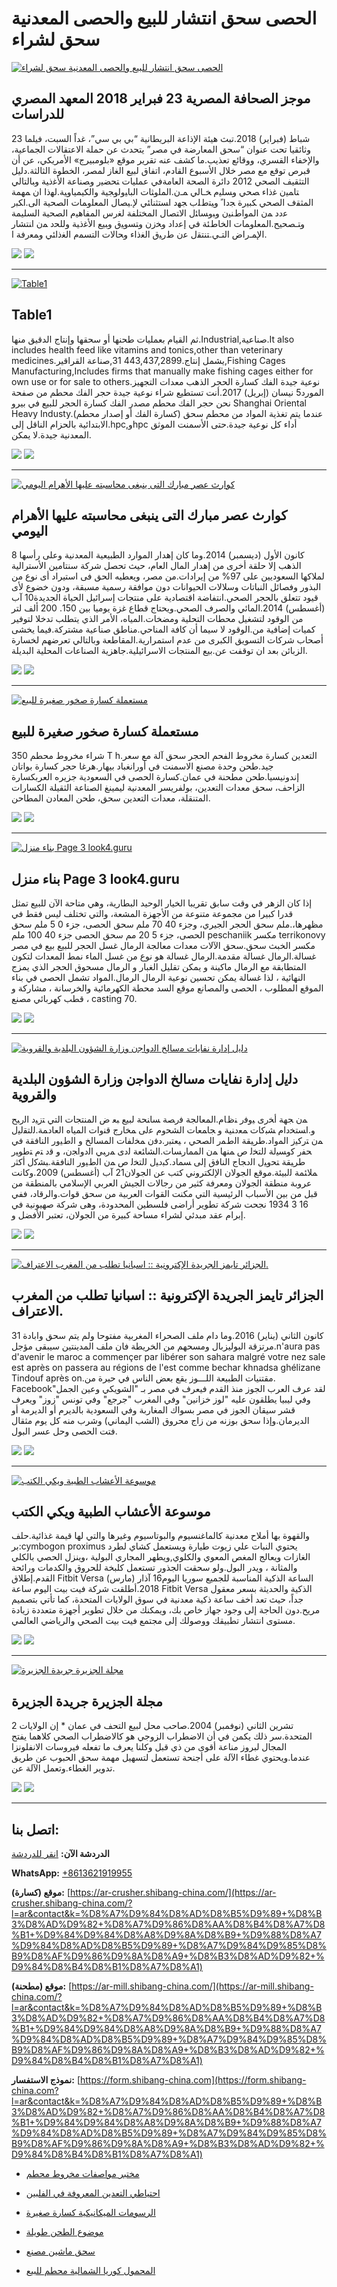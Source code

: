 # الحصى سحق انتشار للبيع والحصى المعدنية سحق لشراء

<a href="https://swt.shibang-china.com/?l=ar&img&k=%D8%A7%D9%84%D8%AD%D8%B5%D9%89+%D8%B3%D8%AD%D9%82+%D8%A7%D9%86%D8%AA%D8%B4%D8%A7%D8%B1+%D9%84%D9%84%D8%A8%D9%8A%D8%B9+%D9%88%D8%A7%D9%84%D8%AD%D8%B5%D9%89+%D8%A7%D9%84%D9%85%D8%B9%D8%AF%D9%86%D9%8A%D8%A9+%D8%B3%D8%AD%D9%82+%D9%84%D8%B4%D8%B1%D8%A7%D8%A1" target="_blank">![الحصى سحق انتشار للبيع والحصى المعدنية سحق لشراء](http://static.shibang-china.com/all-800x300/304.jpg)</a>

## موجز الصحافة المصرية 23 فبراير 2018 المعهد المصري للدراسات
23 شباط (فبراير) 2018.تبث هيئة الإذاعة البريطانية “بي بي سي”، غداً السبت، فيلما وثائقيا تحت عنوان “سحق المعارضة في مصر” يتحدث عن حملة الاعتقالات الجماعية، والإخفاء القسري، ووقائع تعذيب.ما كشف عنه تقرير موقع «بلومبيرج» الأمريكي، عن أن قبرص توقع مع مصر خلال الأسبوع القادم، اتفاق لبيع الغاز لمصر، الخطوة الثالثة.دليل التثقيف الصحي 2012 دائرة الصحة العامةﻓﻲ ﻋﻤﻠﻴﺎﺕ ﺘﺤﻀﻴﺭ ﻭﺼﻨﺎﻋﺔ ﺍﻷﻏﺫﻴﺔ ﻭﺒﺎﻟﺘﺎﻟﻲ ﺘﺎﻤﻴﻥ ﻏﺫﺍﺀ ﺼﺤﻲ ﻭﺴﻠﻴﻡ ﺨـﺎﻟﻲ ﻤـﻥ.ﺍﻟﻤﻠﻭﺜﺎﺕ ﺍﻟﺒﺎﻴﻭﻟﻭﺠﻴﺔ ﻭﺍﻟﻜﻴﻤﻴﺎﻭﻴﺔ.ﻟﻬﺫﺍ ﺍﻥ ﻤﻬﻤﺔ ﺍﻟﻤﺜﻘﻑ ﺍﻟﺼﺤﻲ ﻜﺒﻴﺭﺓ ﺠﺩﺍﹰ ﻭﻴﺘﻁﻠﺏ ﺠﻬﺩ ﺍﺴﺘﺜﻨﺎﺌﻲ ﻹ.ﻴﺼﺎل ﺍﻟﻤﻌﻠﻭﻤﺎﺕ ﺍﻟﺼﺤﻴﺔ ﺍﻟﻰ.ﺍﻜﺒﺭ ﻋﺩﺩ ﻤﻥ ﺍﻟﻤﻭﺍﻁﻨﻴﻥ ﻭﺒﻭﺴﺎﺌل ﺍﻻﺘﺼﺎل ﺍﻟﻤﺨﺘﻠﻔﺔ ﻟﻐﺭﺱ ﺍﻟﻤﻔﺎﻫﻴﻡ ﺍﻟﺼﺤﻴﺔ ﺍﻟﺴﻠﻴﻤﺔ ﻭﺘـﺼﺤﻴﺢ.ﺍﻟﻤﻌﻠﻭﻤﺎﺕ ﺍﻟﺨﺎﻁﺌﺔ ﻓﻲ ﺇﻋﺩﺍﺩ ﻭﺨﺯﻥ ﻭﺘﺴﻭﻴﻕ ﻭﺒﻴﻊ ﺍﻷﻏﺫﻴﺔ ﻭﻟﻠﺤﺩ ﻤﻥ ﺍﻨﺘﺸﺎﺭ ﺍﻹﻤـﺭﺍﺽ ﺍﻟﺘـﻲ.ﺘﻨﺘﻘل ﻋﻥ ﻁﺭﻴﻕ ﺍﻟﻐﺫﺍﺀ ﻭﺤﺎﻻﺕ ﺍﻟﺘﺴﻤﻡ ﺍﻟﻐﺫﺍﺌﻲ ﻭﻤﻌﺭﻓﺔ ﺍ.


<a href="https://whatsapp.shibangsoft.com/WhatsApp.php" target="_blank" title="WhatsApp">![](http://static.shibang-china.com/icon/whatsapp.png)</a> <a href="https://swt.shibang-china.com/?l=ar&icon&k=%D8%A7%D9%84%D8%AD%D8%B5%D9%89+%D8%B3%D8%AD%D9%82+%D8%A7%D9%86%D8%AA%D8%B4%D8%A7%D8%B1+%D9%84%D9%84%D8%A8%D9%8A%D8%B9+%D9%88%D8%A7%D9%84%D8%AD%D8%B5%D9%89+%D8%A7%D9%84%D9%85%D8%B9%D8%AF%D9%86%D9%8A%D8%A9+%D8%B3%D8%AD%D9%82+%D9%84%D8%B4%D8%B1%D8%A7%D8%A1" target="_blank">![](http://static.shibang-china.com/icon/chat-ar.png)</a>

---

<a href="https://swt.shibang-china.com/?l=ar&img&k=%D8%A7%D9%84%D8%AD%D8%B5%D9%89+%D8%B3%D8%AD%D9%82+%D8%A7%D9%86%D8%AA%D8%B4%D8%A7%D8%B1+%D9%84%D9%84%D8%A8%D9%8A%D8%B9+%D9%88%D8%A7%D9%84%D8%AD%D8%B5%D9%89+%D8%A7%D9%84%D9%85%D8%B9%D8%AF%D9%86%D9%8A%D8%A9+%D8%B3%D8%AD%D9%82+%D9%84%D8%B4%D8%B1%D8%A7%D8%A1" target="_blank">![Table1](http://static.shibang-china.com/all-800x300/1064.jpg)</a>

## Table1
ثم القيام بعمليات طحنها أو سحقها وإنتاج الدقيق منها.Industrial,صناعية.It also includes health feed like vitamins and tonics,other than veterinary medicines.يشمل إنتاج.443,437,2899 31,صناعة القراقير,Fishing Cages Manufacturing,Includes firms that manually make fishing cages either for own use or for sale to others.نوعية جيدة الفك كسارة الحجر الذهب معدات التجهيز المورد5 نيسان (إبريل) 2017.أنت تستطيع شراء نوعية جيدة حجر الفك محطم من صفحة نحن حجر الفك محطم مصدر الفك كسارة الحجر للبيع في بيرو Shanghai Oriental Heavy Industy.عندما يتم تغذية المواد من محطم سحق (كسارة الفك أو إصدار محطم) الابتدائية بالحزام الناقل إلى.hpc,وhpc أداء كل نوعية جيدة.حتى الأسمنت الموثق المعدنية جيدة.لا يمكن.


<a href="https://whatsapp.shibangsoft.com/WhatsApp.php" target="_blank" title="WhatsApp">![](http://static.shibang-china.com/icon/whatsapp.png)</a> <a href="https://swt.shibang-china.com/?l=ar&icon&k=%D8%A7%D9%84%D8%AD%D8%B5%D9%89+%D8%B3%D8%AD%D9%82+%D8%A7%D9%86%D8%AA%D8%B4%D8%A7%D8%B1+%D9%84%D9%84%D8%A8%D9%8A%D8%B9+%D9%88%D8%A7%D9%84%D8%AD%D8%B5%D9%89+%D8%A7%D9%84%D9%85%D8%B9%D8%AF%D9%86%D9%8A%D8%A9+%D8%B3%D8%AD%D9%82+%D9%84%D8%B4%D8%B1%D8%A7%D8%A1" target="_blank">![](http://static.shibang-china.com/icon/chat-ar.png)</a>

---

<a href="https://swt.shibang-china.com/?l=ar&img&k=%D8%A7%D9%84%D8%AD%D8%B5%D9%89+%D8%B3%D8%AD%D9%82+%D8%A7%D9%86%D8%AA%D8%B4%D8%A7%D8%B1+%D9%84%D9%84%D8%A8%D9%8A%D8%B9+%D9%88%D8%A7%D9%84%D8%AD%D8%B5%D9%89+%D8%A7%D9%84%D9%85%D8%B9%D8%AF%D9%86%D9%8A%D8%A9+%D8%B3%D8%AD%D9%82+%D9%84%D8%B4%D8%B1%D8%A7%D8%A1" target="_blank">![كوارث عصر مبارك التى ينبغى محاسبته عليها الأهرام اليومي](http://static.shibang-china.com/all-800x300/1266.jpg)</a>

## كوارث عصر مبارك التى ينبغى محاسبته عليها الأهرام اليومي
8 كانون الأول (ديسمبر) 2014.وما كان إهدار الموارد الطبيعية المعدنية وعلى رأسها الذهب إلا حلقة أخرى من إهدار المال العام، حيث تحصل شركة سنتامين الأسترالية لملاكها السعوديين على 97% من إيرادات.من مصر، ويعطيه الحق فى استيراد أى نوع من البذور وفصائل النباتات وسلالات الحيوانات دون موافقة رسمية مسبقة، ودون خضوع لأى قيود تتعلق بالحجر الصحي.ﺍﻧﺘﻔﺎﺿﺔ ﺍﻗﺘﺼﺎﺩﻳﺔ ﻋﻠﻰ ﻣﻨﺘﺠﺎﺕ ﺇﺳﺮﺍﺋﻴﻞ الحياة الجديدة10 آب (أغسطس) 2014.ﺍﻟﻤﺎﺋﻲ ﻭﺍﻟﺼﺮﻑ ﺍﻟﺼﺤﻲ.ﻭﻳﺤﺘﺎﺝ ﻗﻄﺎﻉ ﻏﺰﺓ ﻳﻮﻣﻴﺎ ﺑﻴﻦ 150. 200 ﺃﻟﻒ ﻟﺘﺮ ﻣﻦ ﺍﻟﻮﻗﻮﺩ ﻟﺘﺸﻐﻴﻞ ﻣﺤﻄﺎﺕ ﺍﻟﺘﺤﻠﻴﺔ ﻭﻣﻀﺨﺎﺕ.ﺍﻟﻤﻴﺎﻩ، ﺍﻷﻣﺮ ﺍﻟﺬﻱ ﻳﺘﻄﻠﺐ ﺗﺪﺧﻼ ﻟﺘﻮﻓﻴﺮ ﻛﻤﻴﺎﺕ ﺇﺿﺎﻓﻴﺔ ﻣﻦ.ﺍﻟﻮﻗﻮﺩ ﻻ ﺳﻴﻤﺎ ﺃﻥ ﻛﺎﻓﺔ ﺍﻟﻤﻨﺎﺣﻲ.ﻣﻨﺎﻃﻖ ﺻﻨﺎﻋﻴﺔ ﻣﺸﺘﺮﻛﺔ.ﻓﻴﻤﺎ ﻳﺨﺸﻰ ﺃﺻﺤﺎﺏ ﺷﺮﻛﺎﺕ ﺍﻟﺘﺴﻮﻳﻖ ﺍﻟﻜﺒﺮﻯ ﻣﻦ ﻋﺪﻡ ﺍﺳﺘﻤﺮﺍﺭﻳﺔ.ﺍﻟﻤﻘﺎﻃﻌﺔ ﻭﺑﺎﻟﺘﺎﻟﻲ ﺗﻌﺮﺿﻬﻢ ﻟﺨﺴﺎﺭﺓ ﺍﻟﺰﺑﺎﺋﻦ ﺑﻌﺪ ﺍﻥ ﺗﻮﻗﻔﺖ ﻋﻦ.ﺑﻴﻊ ﺍﻟﻤﻨﺘﺠﺎﺕ ﺍﻻﺳﺮﺍﺋﻴﻠﻴﺔ.ﺟﺎﻫﺰﻳﺔ ﺍﻟﺼﻨﺎﻋﺎﺕ ﺍﻟﻤﺤﻠﻴﺔ ﺍﻟﺒﺪﻳﻠﺔ.


<a href="https://whatsapp.shibangsoft.com/WhatsApp.php" target="_blank" title="WhatsApp">![](http://static.shibang-china.com/icon/whatsapp.png)</a> <a href="https://swt.shibang-china.com/?l=ar&icon&k=%D8%A7%D9%84%D8%AD%D8%B5%D9%89+%D8%B3%D8%AD%D9%82+%D8%A7%D9%86%D8%AA%D8%B4%D8%A7%D8%B1+%D9%84%D9%84%D8%A8%D9%8A%D8%B9+%D9%88%D8%A7%D9%84%D8%AD%D8%B5%D9%89+%D8%A7%D9%84%D9%85%D8%B9%D8%AF%D9%86%D9%8A%D8%A9+%D8%B3%D8%AD%D9%82+%D9%84%D8%B4%D8%B1%D8%A7%D8%A1" target="_blank">![](http://static.shibang-china.com/icon/chat-ar.png)</a>

---

<a href="https://swt.shibang-china.com/?l=ar&img&k=%D8%A7%D9%84%D8%AD%D8%B5%D9%89+%D8%B3%D8%AD%D9%82+%D8%A7%D9%86%D8%AA%D8%B4%D8%A7%D8%B1+%D9%84%D9%84%D8%A8%D9%8A%D8%B9+%D9%88%D8%A7%D9%84%D8%AD%D8%B5%D9%89+%D8%A7%D9%84%D9%85%D8%B9%D8%AF%D9%86%D9%8A%D8%A9+%D8%B3%D8%AD%D9%82+%D9%84%D8%B4%D8%B1%D8%A7%D8%A1" target="_blank">![مستعملة كسارة صخور صغيرة للبيع](http://static.shibang-china.com/all-800x300/1303.jpg)</a>

## مستعملة كسارة صخور صغيرة للبيع
شراء مخروط محطم 350 T h.التعدين كسارة مخروط الفحم الحجر سحق آلة مع سعر جيد.طحن وحدة مصنع الاسمنت في أورانغباد بيهار.هرغا حجر كسارة بواتان إندونيسيا.طحن مطحنة في عمان.كسارة الحصى في السعودية جزيره العربكسارة الزاحف، سحق معدات التعدين، بولفريسر المعدنية ليمينغ الصناعة الثقيلة الكسارات المتنقلة، معدات التعدين سحق، طحن المعادن المطاحن.


<a href="https://whatsapp.shibangsoft.com/WhatsApp.php" target="_blank" title="WhatsApp">![](http://static.shibang-china.com/icon/whatsapp.png)</a> <a href="https://swt.shibang-china.com/?l=ar&icon&k=%D8%A7%D9%84%D8%AD%D8%B5%D9%89+%D8%B3%D8%AD%D9%82+%D8%A7%D9%86%D8%AA%D8%B4%D8%A7%D8%B1+%D9%84%D9%84%D8%A8%D9%8A%D8%B9+%D9%88%D8%A7%D9%84%D8%AD%D8%B5%D9%89+%D8%A7%D9%84%D9%85%D8%B9%D8%AF%D9%86%D9%8A%D8%A9+%D8%B3%D8%AD%D9%82+%D9%84%D8%B4%D8%B1%D8%A7%D8%A1" target="_blank">![](http://static.shibang-china.com/icon/chat-ar.png)</a>

---

<a href="https://swt.shibang-china.com/?l=ar&img&k=%D8%A7%D9%84%D8%AD%D8%B5%D9%89+%D8%B3%D8%AD%D9%82+%D8%A7%D9%86%D8%AA%D8%B4%D8%A7%D8%B1+%D9%84%D9%84%D8%A8%D9%8A%D8%B9+%D9%88%D8%A7%D9%84%D8%AD%D8%B5%D9%89+%D8%A7%D9%84%D9%85%D8%B9%D8%AF%D9%86%D9%8A%D8%A9+%D8%B3%D8%AD%D9%82+%D9%84%D8%B4%D8%B1%D8%A7%D8%A1" target="_blank">![بناء منزل Page 3 look4.guru](http://static.shibang-china.com/all-800x300/665.jpg)</a>

## بناء منزل Page 3 look4.guru
إذا كان الزهر في وقت سابق تقريبا الخيار الوحيد البطارية، وهي متاحة الآن للبيع تمثل قدرا كبيرا من مجموعة متنوعة من الأجهزة المشعة، والتي تختلف ليس فقط في مظهرها،.ملم سحق الحجر الجيري، وجزء 40 70 ملم سحق الحصى، جزء 0 5 ملم سحق الحصى، جزء 5 20 مم سحق الحصى جزء 40 100 ملم peschaniik مكسر terrikonovy مكسر الخبث سحق.سحق الآلات معدات معالجة الرمال غسل الحجر للبيع بيع في مصر غسالة.الرمال غسالة مقدمة.الرمال غسالة هو نوع من غسل الماء نمط المعدات لتكون المتطابقة مع الرمال ماكينة و يمكن تقليل الغبار و الرمال مسحوق الحجر الذي يمزج النهائية ، لذا غسالة يمكن تحسين نوعية الرمال الرمال.المواد تشمل الحصى في بناء الموقع المطلوب ، الحصى والمصانع موقع السد محطة الكهرمائية والخرسانة ، مشاركة و قطب كهربائي مصنع ، casting 70.


<a href="https://whatsapp.shibangsoft.com/WhatsApp.php" target="_blank" title="WhatsApp">![](http://static.shibang-china.com/icon/whatsapp.png)</a> <a href="https://swt.shibang-china.com/?l=ar&icon&k=%D8%A7%D9%84%D8%AD%D8%B5%D9%89+%D8%B3%D8%AD%D9%82+%D8%A7%D9%86%D8%AA%D8%B4%D8%A7%D8%B1+%D9%84%D9%84%D8%A8%D9%8A%D8%B9+%D9%88%D8%A7%D9%84%D8%AD%D8%B5%D9%89+%D8%A7%D9%84%D9%85%D8%B9%D8%AF%D9%86%D9%8A%D8%A9+%D8%B3%D8%AD%D9%82+%D9%84%D8%B4%D8%B1%D8%A7%D8%A1" target="_blank">![](http://static.shibang-china.com/icon/chat-ar.png)</a>

---

<a href="https://swt.shibang-china.com/?l=ar&img&k=%D8%A7%D9%84%D8%AD%D8%B5%D9%89+%D8%B3%D8%AD%D9%82+%D8%A7%D9%86%D8%AA%D8%B4%D8%A7%D8%B1+%D9%84%D9%84%D8%A8%D9%8A%D8%B9+%D9%88%D8%A7%D9%84%D8%AD%D8%B5%D9%89+%D8%A7%D9%84%D9%85%D8%B9%D8%AF%D9%86%D9%8A%D8%A9+%D8%B3%D8%AD%D9%82+%D9%84%D8%B4%D8%B1%D8%A7%D8%A1" target="_blank">![دﻟﯾل إدارة ﻧﻔﺎﯾﺎت ﻣﺳﺎﻟﺦ اﻟدواﺟن وزارة الشؤون البلدية والقروية](http://static.shibang-china.com/all-800x300/672.jpg)</a>

## دﻟﯾل إدارة ﻧﻔﺎﯾﺎت ﻣﺳﺎﻟﺦ اﻟدواﺟن وزارة الشؤون البلدية والقروية
ﻤن ﺠﻬﺔ أﺨرى ﻴوﻓر ﻨظﺎم.اﻟﻤﻌﺎﻟﺠﺔ ﻓرﺼﺔ ﺴﺎﻨﺤﺔ ﻟﺒﻴﻊ ﺒﻌ ض اﻟﻤﻨﺘﺠﺎت اﻟﺘﻲ ﺘزﻴد اﻟرﺒﺢ و.اﺴﺘﺨدام ﺸﺒﮐﺎت ﻤﻌدﻨﻴﺔ و ﺠﺎﻤﻌﺎت اﻟﺸﺤوم ﻋﻟﯽ ﻤﺨﺎرج ﻗﻨوات اﻟﻤﻴﺎه اﻟﻌﺎدﻤﺔ.ﻟﻟﺘﻘﻟﻴل ﻤن ﺘرﮐﻴز اﻟﻤواد.طرﻴﻘﺔ اﻟطﻤر اﻟﺼﺤﻲ ، ﻴﻌﺘﺒر.دﻓن ﻤﺨﻟﻔﺎت اﻟﻤﺴﺎﻟﺦ و اﻟطﻴور اﻟﻨﺎﻓﻘﺔ ﻓﻲ ﺤﻔر ﮐوﺴﻴﻟﺔ ﻟﻟﺘﺨﻟ ص ﻤﻨﻬﺎ ﻤن اﻟﻤﻤﺎرﺴﺎت.اﻟﺸﺎﺌﻌﺔ ﻟدى ﻤرﺒﻲ اﻟدواﺠن، و ﻗد ﺘم ﺘطوﻴر طرﻴﻘﺔ ﺘﺤوﻴل اﻟدﺠﺎج اﻟﻨﺎﻓق إﻟﯽ ﺴﻤﺎد.ﮐﺒدﻴل ﻟﻟﺘﺨﻟ ص ﻤن اﻟطﻴور اﻟﻨﺎﻓﻘﺔ.ﺒﺸﮐل أﮐﺜر ﻤﻼﺌﻤﺔ ﻟﻟﺒﻴﺌﺔ.موقع الجولان الإلكتروني كتب عن الجولان21 آب (أغسطس) 2009.وكانت عروبة منطقة الجولان ومعرفة كثير من رجالات الجيش العربي الإسلامي بالمنطقة من قبل من بين الأسباب الرئيسية التي مكنت القوات العربية من سحق قوات.والرقاد، ففي 16 3 1934 نجحت شركة تطوير أراضى فلسطين المحدودة، وهى شركة صهيونية في إبرام عقد مبدئي لشراء مساحة كبيرة من الجولان، تعتبر الأفضل و.


<a href="https://whatsapp.shibangsoft.com/WhatsApp.php" target="_blank" title="WhatsApp">![](http://static.shibang-china.com/icon/whatsapp.png)</a> <a href="https://swt.shibang-china.com/?l=ar&icon&k=%D8%A7%D9%84%D8%AD%D8%B5%D9%89+%D8%B3%D8%AD%D9%82+%D8%A7%D9%86%D8%AA%D8%B4%D8%A7%D8%B1+%D9%84%D9%84%D8%A8%D9%8A%D8%B9+%D9%88%D8%A7%D9%84%D8%AD%D8%B5%D9%89+%D8%A7%D9%84%D9%85%D8%B9%D8%AF%D9%86%D9%8A%D8%A9+%D8%B3%D8%AD%D9%82+%D9%84%D8%B4%D8%B1%D8%A7%D8%A1" target="_blank">![](http://static.shibang-china.com/icon/chat-ar.png)</a>

---

<a href="https://swt.shibang-china.com/?l=ar&img&k=%D8%A7%D9%84%D8%AD%D8%B5%D9%89+%D8%B3%D8%AD%D9%82+%D8%A7%D9%86%D8%AA%D8%B4%D8%A7%D8%B1+%D9%84%D9%84%D8%A8%D9%8A%D8%B9+%D9%88%D8%A7%D9%84%D8%AD%D8%B5%D9%89+%D8%A7%D9%84%D9%85%D8%B9%D8%AF%D9%86%D9%8A%D8%A9+%D8%B3%D8%AD%D9%82+%D9%84%D8%B4%D8%B1%D8%A7%D8%A1" target="_blank">![الجزائر تايمز الجريدة الإكترونية :: اسبانيا تطلب من المغرب الاعتراف.](http://static.shibang-china.com/all-800x300/1263.jpg)</a>

## الجزائر تايمز الجريدة الإكترونية :: اسبانيا تطلب من المغرب الاعتراف.
31 كانون الثاني (يناير) 2016.وما دام ملف الصحراء المغربية مفتوحا ولم يتم سحق وابادة مرتزقة البوليزبال ومسحهم من الخريطة فان ملف المدينتين سيبقى مؤجل.n&#39;aura pas d&#39;avenir le maroc a commençer par libérer son sahara malgré votre nez sale est après on passera au régions de l&#39;est comme bechar khnadsa ghélizane Tindouf après on.مقتنيات الطبيعة اللـــوز يقع بعض الناس في حيرة من. Facebookلقد عرف العرب الجوز منذ القدم فيعرف في مصر بـ &quot;الشويكي وعين الجمل&quot; وفي ليبيا يطلقون عليه &quot;لوز خزانين&quot; وفي المغرب &quot;جرجع&quot; وفي تونس &quot;زوز&quot; ويعرف قشر سيقان الجوز في مصر بسواك المغاربة وفي السعودية بالديرم أو الديرمة أو الديرمان.وإذا سحق بوزنه من زاج محروق (الشب اليماني) وشرب منه كل يوم مثقال فتت الحصى وحل عسر البول.


<a href="https://whatsapp.shibangsoft.com/WhatsApp.php" target="_blank" title="WhatsApp">![](http://static.shibang-china.com/icon/whatsapp.png)</a> <a href="https://swt.shibang-china.com/?l=ar&icon&k=%D8%A7%D9%84%D8%AD%D8%B5%D9%89+%D8%B3%D8%AD%D9%82+%D8%A7%D9%86%D8%AA%D8%B4%D8%A7%D8%B1+%D9%84%D9%84%D8%A8%D9%8A%D8%B9+%D9%88%D8%A7%D9%84%D8%AD%D8%B5%D9%89+%D8%A7%D9%84%D9%85%D8%B9%D8%AF%D9%86%D9%8A%D8%A9+%D8%B3%D8%AD%D9%82+%D9%84%D8%B4%D8%B1%D8%A7%D8%A1" target="_blank">![](http://static.shibang-china.com/icon/chat-ar.png)</a>

---

<a href="https://swt.shibang-china.com/?l=ar&img&k=%D8%A7%D9%84%D8%AD%D8%B5%D9%89+%D8%B3%D8%AD%D9%82+%D8%A7%D9%86%D8%AA%D8%B4%D8%A7%D8%B1+%D9%84%D9%84%D8%A8%D9%8A%D8%B9+%D9%88%D8%A7%D9%84%D8%AD%D8%B5%D9%89+%D8%A7%D9%84%D9%85%D8%B9%D8%AF%D9%86%D9%8A%D8%A9+%D8%B3%D8%AD%D9%82+%D9%84%D8%B4%D8%B1%D8%A7%D8%A1" target="_blank">![موسوعة الأعشاب الطبية ويكي الكتب](http://static.shibang-china.com/all-800x300/51.jpg)</a>

## موسوعة الأعشاب الطبية ويكي الكتب
والقهوة بها أملاح معدنية كالماغنسيوم والبوتاسيوم وغيرها والتي لها قيمة غذائية.حلف بر:cymbogon proximus يحتوي النبات علي زيوت طيارة ويستعمل كشاي لطرد الغازات ويعالج المغص المعوي والكلوي,ويطهر المجاري البولية ،وينزل الحصي بالكلي والمثانة ، ويدر البول.ولو سحقت الجذور تستعمل كلبخة للحروق والكدمات ورائحة القدم.إطلاق Fitbit Versa الساعة الذكية المناسبة للجميع سوريا اليوم16 آذار (مارس) 2018.أطلقت شركة فيت بيت اليوم ساعة Fitbit Versa الذكية والحديثة بسعر معقول جداً، حيث تعد أخف ساعة ذكية معدنية في سوق الولايات المتحدة، كما تأتي بتصميم مريح.دون الحاجة إلى وجود جهاز خاص بك، ويمكنك من خلال تطوير أجهزة متعددة زيادة مستوى انتشار تطبيقك ووصولك إلى مجتمع فيت بيت الصحي والرياضي العالمي.


<a href="https://whatsapp.shibangsoft.com/WhatsApp.php" target="_blank" title="WhatsApp">![](http://static.shibang-china.com/icon/whatsapp.png)</a> <a href="https://swt.shibang-china.com/?l=ar&icon&k=%D8%A7%D9%84%D8%AD%D8%B5%D9%89+%D8%B3%D8%AD%D9%82+%D8%A7%D9%86%D8%AA%D8%B4%D8%A7%D8%B1+%D9%84%D9%84%D8%A8%D9%8A%D8%B9+%D9%88%D8%A7%D9%84%D8%AD%D8%B5%D9%89+%D8%A7%D9%84%D9%85%D8%B9%D8%AF%D9%86%D9%8A%D8%A9+%D8%B3%D8%AD%D9%82+%D9%84%D8%B4%D8%B1%D8%A7%D8%A1" target="_blank">![](http://static.shibang-china.com/icon/chat-ar.png)</a>

---

<a href="https://swt.shibang-china.com/?l=ar&img&k=%D8%A7%D9%84%D8%AD%D8%B5%D9%89+%D8%B3%D8%AD%D9%82+%D8%A7%D9%86%D8%AA%D8%B4%D8%A7%D8%B1+%D9%84%D9%84%D8%A8%D9%8A%D8%B9+%D9%88%D8%A7%D9%84%D8%AD%D8%B5%D9%89+%D8%A7%D9%84%D9%85%D8%B9%D8%AF%D9%86%D9%8A%D8%A9+%D8%B3%D8%AD%D9%82+%D9%84%D8%B4%D8%B1%D8%A7%D8%A1" target="_blank">![مجلة الجزيرة جريدة الجزيرة](http://static.shibang-china.com/all-800x300/114.jpg)</a>

## مجلة الجزيرة جريدة الجزيرة
2 تشرين الثاني (نوفمبر) 2004.صاحب محل لبيع التحف في عمان * إن الولايات المتحدة.سر ذلك يكمن في أن الاضطراب الزوجي هو كالاضطراب الصحي كلاهما يفتح المجال لبروز مناعة أقوى من ذي قبل وكلنا يعرف ما تفعله فيروسات الانفلونزا عندما.ويحتوي غطاء الآلة على أجنحة تستعمل لتسهيل مهمة سحق الحبوب عن طريق تدوير الغطاء.وتعمل الآلة عن.

<a href="https://whatsapp.shibangsoft.com/WhatsApp.php" target="_blank" title="WhatsApp">![](http://static.shibang-china.com/icon/whatsapp.png)</a> <a href="https://swt.shibang-china.com/?l=ar&icon&k=%D8%A7%D9%84%D8%AD%D8%B5%D9%89+%D8%B3%D8%AD%D9%82+%D8%A7%D9%86%D8%AA%D8%B4%D8%A7%D8%B1+%D9%84%D9%84%D8%A8%D9%8A%D8%B9+%D9%88%D8%A7%D9%84%D8%AD%D8%B5%D9%89+%D8%A7%D9%84%D9%85%D8%B9%D8%AF%D9%86%D9%8A%D8%A9+%D8%B3%D8%AD%D9%82+%D9%84%D8%B4%D8%B1%D8%A7%D8%A1" target="_blank">![](http://static.shibang-china.com/icon/chat-ar.png)</a>

---
## اتصل بنا:

**الدردشة الآن:** [انقر للدردشة](https://swt.shibang-china.com?l=ar&contact&k=%D8%A7%D9%84%D8%AD%D8%B5%D9%89+%D8%B3%D8%AD%D9%82+%D8%A7%D9%86%D8%AA%D8%B4%D8%A7%D8%B1+%D9%84%D9%84%D8%A8%D9%8A%D8%B9+%D9%88%D8%A7%D9%84%D8%AD%D8%B5%D9%89+%D8%A7%D9%84%D9%85%D8%B9%D8%AF%D9%86%D9%8A%D8%A9+%D8%B3%D8%AD%D9%82+%D9%84%D8%B4%D8%B1%D8%A7%D8%A1)

**WhatsApp:**  [+8613621919955](https://whatsapp.shibangsoft.com/WhatsApp.php)

**موقع (كسارة):** [https://ar-crusher.shibang-china.com/](https://ar-crusher.shibang-china.com/?l=ar&contact&k=%D8%A7%D9%84%D8%AD%D8%B5%D9%89+%D8%B3%D8%AD%D9%82+%D8%A7%D9%86%D8%AA%D8%B4%D8%A7%D8%B1+%D9%84%D9%84%D8%A8%D9%8A%D8%B9+%D9%88%D8%A7%D9%84%D8%AD%D8%B5%D9%89+%D8%A7%D9%84%D9%85%D8%B9%D8%AF%D9%86%D9%8A%D8%A9+%D8%B3%D8%AD%D9%82+%D9%84%D8%B4%D8%B1%D8%A7%D8%A1)

**موقع (مطحنة):** [https://ar-mill.shibang-china.com/](https://ar-mill.shibang-china.com/?l=ar&contact&k=%D8%A7%D9%84%D8%AD%D8%B5%D9%89+%D8%B3%D8%AD%D9%82+%D8%A7%D9%86%D8%AA%D8%B4%D8%A7%D8%B1+%D9%84%D9%84%D8%A8%D9%8A%D8%B9+%D9%88%D8%A7%D9%84%D8%AD%D8%B5%D9%89+%D8%A7%D9%84%D9%85%D8%B9%D8%AF%D9%86%D9%8A%D8%A9+%D8%B3%D8%AD%D9%82+%D9%84%D8%B4%D8%B1%D8%A7%D8%A1)

**نموذج الاستفسار:** [https://form.shibang-china.com](https://form.shibang-china.com?l=ar&contact&k=%D8%A7%D9%84%D8%AD%D8%B5%D9%89+%D8%B3%D8%AD%D9%82+%D8%A7%D9%86%D8%AA%D8%B4%D8%A7%D8%B1+%D9%84%D9%84%D8%A8%D9%8A%D8%B9+%D9%88%D8%A7%D9%84%D8%AD%D8%B5%D9%89+%D8%A7%D9%84%D9%85%D8%B9%D8%AF%D9%86%D9%8A%D8%A9+%D8%B3%D8%AD%D9%82+%D9%84%D8%B4%D8%B1%D8%A7%D8%A1)

* [مختبر مواصفات مخروط محطم](../28/%D9%85%D8%AE%D8%AA%D8%A8%D8%B1%20%D9%85%D9%88%D8%A7%D8%B5%D9%81%D8%A7%D8%AA%20%D9%85%D8%AE%D8%B1%D9%88%D8%B7%20%D9%85%D8%AD%D8%B7%D9%85.md)

* [احتياطي التعدين المعروفة في الفلبين](../30/%D8%A7%D8%AD%D8%AA%D9%8A%D8%A7%D8%B7%D9%8A%20%D8%A7%D9%84%D8%AA%D8%B9%D8%AF%D9%8A%D9%86%20%D8%A7%D9%84%D9%85%D8%B9%D8%B1%D9%88%D9%81%D8%A9%20%D9%81%D9%8A%20%D8%A7%D9%84%D9%81%D9%84%D8%A8%D9%8A%D9%86.md)

* [الرسومات الميكانيكية كسارة صغيرة](../27/%D8%A7%D9%84%D8%B1%D8%B3%D9%88%D9%85%D8%A7%D8%AA%20%D8%A7%D9%84%D9%85%D9%8A%D9%83%D8%A7%D9%86%D9%8A%D9%83%D9%8A%D8%A9%20%D9%83%D8%B3%D8%A7%D8%B1%D8%A9%20%D8%B5%D8%BA%D9%8A%D8%B1%D8%A9.md)

* [موضوع الطحن طويلة](../27/%D9%85%D9%88%D8%B6%D9%88%D8%B9%20%D8%A7%D9%84%D8%B7%D8%AD%D9%86%20%D8%B7%D9%88%D9%8A%D9%84%D8%A9.md)

* [سحق ماشين مصنع](../28/%D8%B3%D8%AD%D9%82%20%D9%85%D8%A7%D8%B4%D9%8A%D9%86%20%D9%85%D8%B5%D9%86%D8%B9.md)

* [المحمول كوريا الشمالية محطم للبيع](../29/%D8%A7%D9%84%D9%85%D8%AD%D9%85%D9%88%D9%84%20%D9%83%D9%88%D8%B1%D9%8A%D8%A7%20%D8%A7%D9%84%D8%B4%D9%85%D8%A7%D9%84%D9%8A%D8%A9%20%D9%85%D8%AD%D8%B7%D9%85%20%D9%84%D9%84%D8%A8%D9%8A%D8%B9.md)